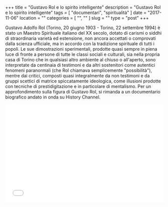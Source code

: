 +++
title = "Gustavo Rol e lo spirito intelligente"
description = "Gustavo Rol e lo spirito intelligente"
tags = [ "documentari", "spiritualità" ]
date = "2017-11-06"
location = ""
categories = [
  "",
  ""
]
slug = ""
type = "post"
+++

Gustavo Adolfo Rol (Torino, 20 giugno 1903 - Torino, 22 settembre 1994) è stato un Maestro Spirituale italiano del XX secolo, dotato di carismi o siddhi di straordinaria varietà ed estensione, non ancora accettati o comprovati dalla scienza ufficiale, ma in accordo con la tradizione spirituale di tutti i popoli.
Le sue dimostrazioni sperimentali, prodotte quasi sempre in piena luce di fronte a persone di tutte le classi sociali e culturali, sia nella propria casa di Torino che in qualsiasi altro ambiente al chiuso o all'aperto, sono interpretate da centinaia di testimoni e da altri sostenitori come autentici fenomeni paranormali (che Rol chiamava semplicemente "possibilità"), mentre dai critici, composti quasi integralmente da non testimoni e da gruppi scettici di matrice spiccatamente ideologica, come illusioni prodotte con tecniche di prestidigitazione e in particolare di mentalismo. Per un approfondimento sulla figura di Gustavo Rol, si rimanda a un documentario biografico andato in onda su History Channel.

<div style="position: relative; padding-bottom: 56.25%; padding-top: 30px; height: 0; overflow: hidden;">
  <iframe src="//www.youtube.com/embed/9roSO4z2OPo?rel=0"
  style="position: absolute; top: 0; left: 0; width: 100%; height: 100%;" allowfullscreen frameborder="0" title="YouTube Video"></iframe>
</div>

